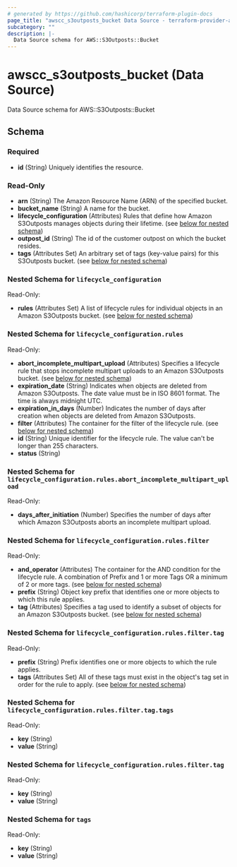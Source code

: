 ```yaml
---
# generated by https://github.com/hashicorp/terraform-plugin-docs
page_title: "awscc_s3outposts_bucket Data Source - terraform-provider-awscc"
subcategory: ""
description: |-
  Data Source schema for AWS::S3Outposts::Bucket
---
```


# awscc_s3outposts_bucket (Data Source)

Data Source schema for AWS::S3Outposts::Bucket



<!-- schema generated by tfplugindocs -->
## Schema

### Required

- **id** (String) Uniquely identifies the resource.

### Read-Only

- **arn** (String) The Amazon Resource Name (ARN) of the specified bucket.
- **bucket_name** (String) A name for the bucket.
- **lifecycle_configuration** (Attributes) Rules that define how Amazon S3Outposts manages objects during their lifetime. (see [below for nested schema](#nestedatt--lifecycle_configuration))
- **outpost_id** (String) The id of the customer outpost on which the bucket resides.
- **tags** (Attributes Set) An arbitrary set of tags (key-value pairs) for this S3Outposts bucket. (see [below for nested schema](#nestedatt--tags))

<a id="nestedatt--lifecycle_configuration"></a>
### Nested Schema for `lifecycle_configuration`

Read-Only:

- **rules** (Attributes Set) A list of lifecycle rules for individual objects in an Amazon S3Outposts bucket. (see [below for nested schema](#nestedatt--lifecycle_configuration--rules))

<a id="nestedatt--lifecycle_configuration--rules"></a>
### Nested Schema for `lifecycle_configuration.rules`

Read-Only:

- **abort_incomplete_multipart_upload** (Attributes) Specifies a lifecycle rule that stops incomplete multipart uploads to an Amazon S3Outposts bucket. (see [below for nested schema](#nestedatt--lifecycle_configuration--rules--abort_incomplete_multipart_upload))
- **expiration_date** (String) Indicates when objects are deleted from Amazon S3Outposts. The date value must be in ISO 8601 format. The time is always midnight UTC.
- **expiration_in_days** (Number) Indicates the number of days after creation when objects are deleted from Amazon S3Outposts.
- **filter** (Attributes) The container for the filter of the lifecycle rule. (see [below for nested schema](#nestedatt--lifecycle_configuration--rules--filter))
- **id** (String) Unique identifier for the lifecycle rule. The value can't be longer than 255 characters.
- **status** (String)

<a id="nestedatt--lifecycle_configuration--rules--abort_incomplete_multipart_upload"></a>
### Nested Schema for `lifecycle_configuration.rules.abort_incomplete_multipart_upload`

Read-Only:

- **days_after_initiation** (Number) Specifies the number of days after which Amazon S3Outposts aborts an incomplete multipart upload.


<a id="nestedatt--lifecycle_configuration--rules--filter"></a>
### Nested Schema for `lifecycle_configuration.rules.filter`

Read-Only:

- **and_operator** (Attributes) The container for the AND condition for the lifecycle rule. A combination of Prefix and 1 or more Tags OR a minimum of 2 or more tags. (see [below for nested schema](#nestedatt--lifecycle_configuration--rules--filter--and_operator))
- **prefix** (String) Object key prefix that identifies one or more objects to which this rule applies.
- **tag** (Attributes) Specifies a tag used to identify a subset of objects for an Amazon S3Outposts bucket. (see [below for nested schema](#nestedatt--lifecycle_configuration--rules--filter--tag))

<a id="nestedatt--lifecycle_configuration--rules--filter--and_operator"></a>
### Nested Schema for `lifecycle_configuration.rules.filter.tag`

Read-Only:

- **prefix** (String) Prefix identifies one or more objects to which the rule applies.
- **tags** (Attributes Set) All of these tags must exist in the object's tag set in order for the rule to apply. (see [below for nested schema](#nestedatt--lifecycle_configuration--rules--filter--tag--tags))

<a id="nestedatt--lifecycle_configuration--rules--filter--tag--tags"></a>
### Nested Schema for `lifecycle_configuration.rules.filter.tag.tags`

Read-Only:

- **key** (String)
- **value** (String)



<a id="nestedatt--lifecycle_configuration--rules--filter--tag"></a>
### Nested Schema for `lifecycle_configuration.rules.filter.tag`

Read-Only:

- **key** (String)
- **value** (String)





<a id="nestedatt--tags"></a>
### Nested Schema for `tags`

Read-Only:

- **key** (String)
- **value** (String)


